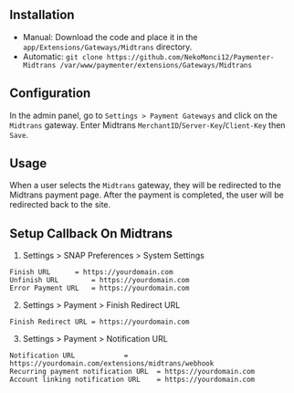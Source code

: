 ## Installation
- Manual: Download the code and place it in the `app/Extensions/Gateways/Midtrans` directory.
- Automatic: `git clone https://github.com/NekoMonci12/Paymenter-Midtrans /var/www/paymenter/extensions/Gateways/Midtrans`

## Configuration
In the admin panel, go to `Settings > Payment Gateways` and click on the `Midtrans` gateway. Enter Midtrans `MerchantID`/`Server-Key`/`Client-Key` then `Save`.

## Usage
When a user selects the `Midtrans` gateway, they will be redirected to the Midtrans payment page. After the payment is completed, the user will be redirected back to the site. 

## Setup Callback On Midtrans
1. Settings > SNAP Preferences > System Settings
```
Finish URL		= https://yourdomain.com
Unfinish URL		= https://yourdomain.com
Error Payment URL 	= https://yourdomain.com
```
2. Settings > Payment > Finish Redirect URL
```
Finish Redirect URL	= https://yourdomain.com
```
3. Settings > Payment > Notification URL
```
Notification URL			= https://yourdomain.com/extensions/midtrans/webhook
Recurring payment notification URL	= https://yourdomain.com
Account linking notification URL	= https://yourdomain.com
```